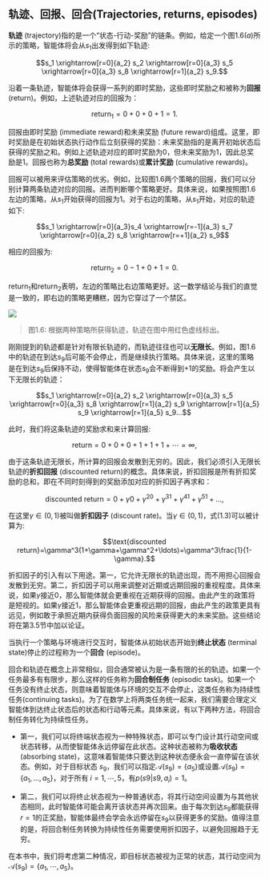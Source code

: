 ## 轨迹、回报、回合(Trajectories, returns, episodes)

**轨迹** (trajectory)指的是一个“状态-行动-奖励”的链条。例如，给定一个图$1.6 (a)$所示的策略，智能体将会从$s_1$出发得到如下轨迹: 

$$s_1 \xrightarrow[r=0]{a_2} s_2 \xrightarrow[r=0]{a_3} s_5 \xrightarrow[r=0]{a_3} s_8 \xrightarrow[r=1]{a_2} s_9.$$

沿着一条轨迹，智能体将会获得一系列的即时奖励，这些即时奖励之和被称为**回报** (return)。例如，上述轨迹对应的回报为：

$$\mathrm{return}_1=0+0+0+1=1.\tag{1.1}$$

回报由即时奖励 (immediate reward)和未来奖励 (future reward)组成。这里，即时奖励是在初始状态执行动作后立刻获得的奖励：未来奖励指的是离开初始状态后获得的奖励之和。例如上述轨迹对应的即时奖励为$0$，但未来奖励为$1$，因此总奖励是$1$。回报也称为**总奖励** (total rewards)或**累计奖励** (cumulative rewards)。

回报可以被用来评估策略的优劣。例如，比较图$1.6$两个策略的回报，我们可以分别计算两条轨迹对应的回报。进而判断哪个策略更好。具体来说，如果按照图$1.6$左边的策略，从$s_1$开始获得的回报为$1$。对于右边的策略，从$s_1$开始，对应的轨迹如下: 

$$s_1 \xrightarrow[r=0]{a_3}s_4 \xrightarrow[r=-1]{a_3} s_7 \xrightarrow[r=0]{a_2} s_8 \xrightarrow[r=+1]{a_2} s_9$$

相应的回报为:

$$\mathrm{return}_2=0-1+0+1=0.\tag{1.2}$$

$\mathrm{return}_1$和$\mathrm{return}_2$表明，左边的策略比右边策略更好。这一数学结论与我们的直觉是一致的，即右边的策略更糟糕，因为它穿过了一个禁区。

 ![](../img/01/8.png)
 > 图1.6: 根据两种策略所获得轨迹，轨迹在图中用红色虚线标出。

刚刚提到的轨迹都是针对有限长轨迹的，而轨迹往往也可以**无限长**。例如，图$1.6$中的轨迹在到达$s_9$后可能不会停止，而是继续执行策略。具体来说，这里的策略是在到达$s_9$后保持不动，使得智能体在状态$s_9$会不断得到$+1$的奖励。将会产生以下无限长的轨迹：

$$s_1 \xrightarrow[r=0]{a_2} s_2 \xrightarrow[r=0]{a_3} s_5 \xrightarrow[r=0]{a_3} s_8 \xrightarrow[r=1]{a_2} s_9 \xrightarrow[r=1]{a_5} s_9 \xrightarrow[r=1]{a_5} s_9...$$

此时，我们将这条轨迹的奖励求和来计算回报:

$$\mathrm{return}=0+0+0+1+1+1+\cdots=\infty,$$

由于这条轨迹无限长，所计算的回报会发散到无穷的。因此，我们必须引入无限长轨迹的**折扣回报** (discounted return)的概念。具体来说，折扣回报是所有折扣奖励的总和，即在不同时刻得到的奖励添加对应的折扣因子再求和：

$$\text{discounted return}=0+\gamma0+\gamma^20+\gamma^31+\gamma^41+\gamma^51+\ldots,\tag{1.3}$$

在这里$\gamma \in (0,1)$被叫做**折扣因子** (discount rate)。当$\gamma \in (0,1)$，式$(1.3)$可以被计算为:

$$\text{discounted return}=\gamma^3(1+\gamma+\gamma^2+\ldots)=\gamma^3\frac{1}{1-\gamma}.$$

折扣因子的引入有以下用途。第一，它允许无限长的轨迹出现，而不用担心回报会发散到无穷。第二，折扣因子可以用来调整对近期或远期回报的重视程度。具体来说，如果$\gamma$接近$0$，那么智能体就会更重视在近期获得的回报。由此产生的政策将是短视的。如果$\gamma$接近$1$，那么智能体会更重视远期的回报，由此产生的政策更具有远见，例如敢于承担近期内获得负面回报的风险来获得更大的未来奖励。这些结论将在第$3.5$节中加以论证。

当执行一个策略与环境进行交互时，智能体从初始状态开始到**终止状态** (terminal state)停止的过程称为一个**回合** (episode)。

回合和轨迹在概念上非常相似，回合通常被认为是一条有限的长的轨迹。如果一个任务最多有有限步，那么这样的任务称为**回合制任务** (episodic task)。如果一个任务没有终止状态，则意味着智能体与环境的交互不会停止，这类任务称为持续性任务(continuing tasks)。为了在数学上将两类任务统一起来，我们需要合理定义智能体到达终止状态后的状态和行动等元素。具体来说，有以下两种方法，将回合制任务转化为持续性任务。

- 第一，我们可以将终端状态视为一种特殊状态，即可以专门设计其行动空间或状态转移，从而使智能体永远停留在此状态。这种状态被称为**吸收状态** (absorbing state)，这意味着智能体只要达到这种状态便永会一直停留在该状态。例如，对于目标状态 $s_9$，我们可以指定$\mathcal{A}(s_{9})=\{a_{5}\}$或设置$\mathcal{A}(s_9)=\{a_1,\ldots,a_5\}$，对于所有 $i=1,\cdots,5$，有$p(s9|s9,a_i)= 1$。

- 第二，我们可以将终止状态视为一种普通状态，将其行动空间设置为与其他状态相同，此时智能体可能会离开该状态并再次回来。由于每次到达$s_9$都能获得$r=1$的正奖励，智能体最终会学会永远停留在$s_9$以获得更多的奖励。值得注意的是，将回合制任务转换为持续性任务需要使用折扣因子，以避免回报趋于无穷。

在本书中，我们将考虑第二种情况，即目标状态被视为正常的状态，其行动空间为$\mathcal{A}(s_9)=\{a_1,\cdots,a_5\}$。